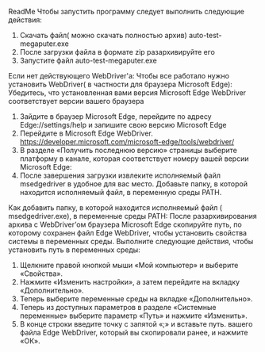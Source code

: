 ReadMe
Чтобы запустить программу следует выполнить следующие действия:

1. Скачать файл( можно скачать полностью архив) auto-test-megaputer.exe
2. После загрузки файла в формате zip разархивируйте его
3. Запустите файл auto-test-megaputer.exe

Если нет действующего WebDriver'а:
Чтобы все работало нужно установить WebDriver( в частности для браузера Microsoft Edge):
Убедитесь, что установленная вами версия Microsoft Edge WebDriver соответствует версии вашего браузера
 1. Зайдите в браузер Microsoft Edge, перейдите по адресу Edge://settings/help и запишите свою версию Microsoft Edge
 2. Перейдите в Microsoft Edge WebDriver. https://developer.microsoft.com/microsoft-edge/tools/webdriver/
 3. В разделе «Получить последнюю версию» страницы выберите платформу в канале, которая соответствует номеру вашей версии Microsoft Edge:
 4. После завершения загрузки извлеките исполняемый файл msedgedriver в удобное для вас место.  Добавьте папку, в которой находится исполняемый файл, в переменную среды PATH.

Как добавить папку, в которой находится исполняемый файл ( msedgedriver.exe), в переменные среды PATH:
После разархивирования архива с WebDriver’ом браузера Microsoft Edge скопируйте путь, по которому сохранен файл Edge WebDriver, чтобы установить свойства системы в переменных среды.  Выполните следующие действия, чтобы установить путь в переменных среды:
1. Щелкните правой кнопкой мыши «Мой компьютер» и выберите «Свойства».
2. Нажмите «Изменить настройки», а затем перейдите на вкладку «Дополнительно».
3. Теперь выберите переменные среды на вкладке «Дополнительно».
4. Теперь из доступных параметров в разделе «Системные переменные» выберите параметр «Путь» и нажмите «Изменить». 
5. В конце строки введите точку с запятой «;» и вставьте путь.  вашего файла Edge WebDriver, который вы скопировали ранее, и нажмите «ОК».
